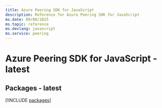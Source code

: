 ```yaml
---
title: Azure Peering SDK for JavaScript
description: Reference for Azure Peering SDK for JavaScript
ms.date: 09/08/2025
ms.topic: reference
ms.devlang: javascript
ms.service: peering
---
```

# Azure Peering SDK for JavaScript - latest
## Packages - latest
[!INCLUDE [packages](peering-index.md)]